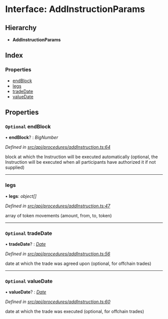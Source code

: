 # Interface: AddInstructionParams

## Hierarchy

* **AddInstructionParams**

## Index

### Properties

* [endBlock](addinstructionparams.md#optional-endblock)
* [legs](addinstructionparams.md#legs)
* [tradeDate](addinstructionparams.md#optional-tradedate)
* [valueDate](addinstructionparams.md#optional-valuedate)

## Properties

### `Optional` endBlock

• **endBlock**? : *BigNumber*

*Defined in [src/api/procedures/addInstruction.ts:64](https://github.com/PolymathNetwork/polymesh-sdk/blob/44d12f59/src/api/procedures/addInstruction.ts#L64)*

block at which the Instruction will be executed automatically (optional, the Instruction will be executed when all participants have authorized it if not supplied)

___

###  legs

• **legs**: *object[]*

*Defined in [src/api/procedures/addInstruction.ts:47](https://github.com/PolymathNetwork/polymesh-sdk/blob/44d12f59/src/api/procedures/addInstruction.ts#L47)*

array of token movements (amount, from, to, token)

___

### `Optional` tradeDate

• **tradeDate**? : *[Date](../enums/transactionargumenttype.md#date)*

*Defined in [src/api/procedures/addInstruction.ts:56](https://github.com/PolymathNetwork/polymesh-sdk/blob/44d12f59/src/api/procedures/addInstruction.ts#L56)*

date at which the trade was agreed upon (optional, for offchain trades)

___

### `Optional` valueDate

• **valueDate**? : *[Date](../enums/transactionargumenttype.md#date)*

*Defined in [src/api/procedures/addInstruction.ts:60](https://github.com/PolymathNetwork/polymesh-sdk/blob/44d12f59/src/api/procedures/addInstruction.ts#L60)*

date at which the trade was executed (optional, for offchain trades)
